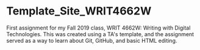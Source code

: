 # Template_Site_WRIT4662W
First assignment for my Fall 2019 class, WRIT 4662W: Writing with Digital Technologies.  This was created using a TA's template, and the assignment served as a way to learn about Git, GitHub, and basic HTML editing.
